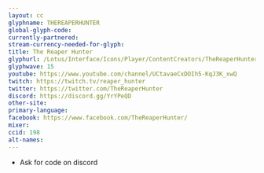 ```yaml
---
layout: cc
glyphname: THEREAPERHUNTER
global-glyph-code:
currently-partnered:
stream-currency-needed-for-glyph:
title: The Reaper Hunter
glyphurl: /Lotus/Interface/Icons/Player/ContentCreators/TheReaperHunter.png
glyphwave: 15
youtube: https://www.youtube.com/channel/UCtavaeCxDOIh5-KqJ3K_xwQ
twitch: https://twitch.tv/reaper_hunter
twitter: https://twitter.com/TheReaperHunter
discord: https://discord.gg/YrYPeQD
other-site:
primary-language:
facebook: https://www.facebook.com/TheReaperHunter/
mixer:
ccid: 198
alt-names:
---
```

* Ask for code on discord
